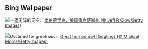 ## Bing Wallpaper
![](https://www.bing.com/th?id=OHR.SouthPadre_ZH-CN8788572569_UHD.jpg&w=1000)一望无际的天空:&nbsp;&ensp;[南帕德里岛，美国得克萨斯州 (© Jeff R Clow/Getty Images)](https://www.bing.com/th?id=OHR.SouthPadre_ZH-CN8788572569_UHD.jpg)
<br><br/>
![](https://www.bing.com/th?id=OHR.GHOAudubonDay_EN-US1034364185_UHD.jpg&w=1000)Destined for greatness:&nbsp;&ensp;[Great horned owl fledglings (© Michael Morse/Getty Images)](https://www.bing.com/th?id=OHR.GHOAudubonDay_EN-US1034364185_UHD.jpg)
<br><br/>
